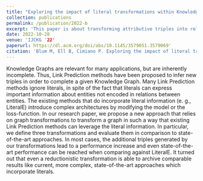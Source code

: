 ```yaml
---
title: "Exploring the impact of literal transformations within Knowledge Graphs for Link Prediction"
collection: publications
permalink: /publication/2022-b
excerpt: 'This paper is about transforming attributive triples into relational triples for Link Prediction.'
date: 2022-10-28
venue: 'IJCKG '22'
paperurl: https://dl.acm.org/doi/abs/10.1145/3579051.3579069'
citation: 'Blum M, Ell B, Cimiano P. Exploring the impact of literal transformations within Knowledge Graphs for Link Prediction. In: Artale A, Calvanese D, Wang H, Zhang X, eds. IJCKG '22: Proceedings of the 11th International Joint Conference on Knowledge Graphs. ACM Other Conferences. New York, NY: ACM; 2022: 48-54.'
---
```

Knowledge Graphs are relevant for many applications, but are inherently incomplete. Thus, Link Prediction methods have been proposed to infer new triples in order to complete a given Knowledge Graph. Many Link Prediction methods ignore literals, in spite of the fact that literals can express important information about entities not encoded in relations between entities. The existing methods that do incorporate literal information (e. g., LiteralE) introduce complex architectures by modifying the model or the loss-function. In our research paper, we propose a new approach that relies on graph transformations to transform a graph in such a way that existing Link Prediction methods can leverage the literal information. In particular, we define three transformations and evaluate them in comparison to state-of-the-art approaches. In most cases, the additional triples generated by our transformations lead to a performance increase and even state-of-the-art performance can be reached when comparing against LiteralE. It turned out that even a reductionistic transformation is able to archive comparable results like current, more complex, state-of-the-art approaches which incorporate literals.
